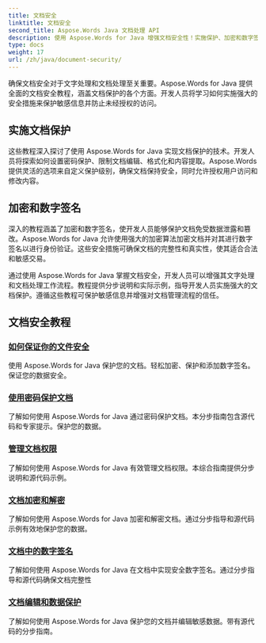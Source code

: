```yaml
---
title: 文档安全
linktitle: 文档安全
second_title: Aspose.Words Java 文档处理 API
description: 使用 Aspose.Words for Java 增强文档安全性！实施保护、加密和数字签名，实现强大的数据保护。
type: docs
weight: 17
url: /zh/java/document-security/
---
```


确保文档安全对于文字处理和文档处理至关重要。Aspose.Words for Java 提供全面的文档安全教程，涵盖文档保护的各个方面。开发人员将学习如何实施强大的安全措施来保护敏感信息并防止未经授权的访问。

## 实施文档保护

这些教程深入探讨了使用 Aspose.Words for Java 实现文档保护的技术。开发人员将探索如何设置密码保护、限制文档编辑、格式化和内容提取。Aspose.Words 提供灵活的选项来自定义保护级别，确保文档保持安全，同时允许授权用户访问和修改内容。

## 加密和数字签名

深入的教程涵盖了加密和数字签名，使开发人员能够保护文档免受数据泄露和篡改。Aspose.Words for Java 允许使用强大的加密算法加密文档并对其进行数字签名以进行身份验证。这些安全措施可确保文档的完整性和真实性，使其适合合法和敏感交易。

通过使用 Aspose.Words for Java 掌握文档安全，开发人员可以增强其文字处理和文档处理工作流程。教程提供分步说明和实际示例，指导开发人员实施强大的文档保护。遵循这些教程可保护敏感信息并增强对文档管理流程的信任。

## 文档安全教程
### [如何保证你的文件安全](./keep-documents-safe-secure/)
使用 Aspose.Words for Java 保护您的文档。轻松加密、保护和添加数字签名。保证您的数据安全。
### [使用密码保护文档](./securing-documents-passwords/)
了解如何使用 Aspose.Words for Java 通过密码保护文档。本分步指南包含源代码和专家提示。保护您的数据。
### [管理文档权限](./managing-document-permissions/)
了解如何使用 Aspose.Words for Java 有效管理文档权限。本综合指南提供分步说明和源代码示例。
### [文档加密和解密](./document-encryption-decryption/)
了解如何使用 Aspose.Words for Java 加密和解密文档。通过分步指导和源代码示例有效地保护您的数据。
### [文档中的数字签名](./digital-signatures-in-documents/)
了解如何使用 Aspose.Words for Java 在文档中实现安全数字签名。通过分步指导和源代码确保文档完整性
### [文档编辑和数据保护](./document-redaction-data-protection/)
了解如何使用 Aspose.Words for Java 保护您的文档并编辑敏感数据。带有源代码的分步指南。